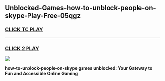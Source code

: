 
## Unblocked-Games-how-to-unblock-people-on-skype-Play-Free-05qgz
<h3>
<a href="https://premium76.site?title=how-to-unblock-people-on-skype&ref=20M">CLICK TO PLAY</a></h3>
<hr>

<h3>
<a href="https://premium76.site?title=how-to-unblock-people-on-skype&ref=20M">CLICK 2 PLAY</a>
  
</h3>

<a href="https://premium76.site?title=how-to-unblock-people-on-skype&ref=19M"><img src="https://clearcache.store/games.png"></a>


**how-to-unblock-people-on-skype games unblocked: Your Gateway to Fun and Accessible Online Gaming**
